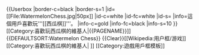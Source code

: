 {{Userbox
  |border-c=black
  |border-s=1
  |id=[[File:WatermelonChess.jpg|50px]]
  |id-c=white
  |id-fc=white
  |id-s=
  |info=這個用戶喜歡玩'''[[西瓜棋]]'''。
  |info-c=gold
  |info-fc=black
  |info-s=10
}}
<includeonly>[[Category:喜歡玩西瓜棋的維基人|{{PAGENAME}}]]</includeonly><noinclude>
{{DEFAULTSORT:Watermelon Chess}}
{{Clear}}[[Wikipedia:用户框/游戏]]
[[Category:喜歡玩西瓜棋的維基人| ]]
[[Category:遊戲用戶框模板]]
</noinclude>